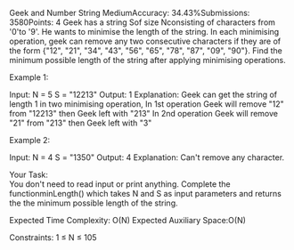 Geek and Number String
MediumAccuracy: 34.43%Submissions: 3580Points: 4
Geek has a string Sof size Nconsisting of characters from '0'to '9'. He wants to minimise the length of the string. In each minimising operation, geek can remove any two consecutive characters if they are of the form {"12", "21", "34", "43", "56", "65", "78", "87", "09", "90"}.
Find the minimum possible length of the string after applying minimising operations. 
 

Example 1:

Input: 
N = 5 
S = "12213"
Output: 1
Explanation: Geek can get the string of 
length 1 in two minimising operation,
In 1st operation Geek will remove "12" 
from "12213" then Geek left with "213"
In 2nd operation Geek will remove "21" 
from "213" then Geek left with "3"
 

Example 2:

Input: 
N = 4
S = "1350"
Output: 4
Explanation: Can't remove any character.
 

Your Task:  
You don't need to read input or print anything. Complete the functionminLength() which takes N and S as input parameters and returns the the minimum possible length of the string.


Expected Time Complexity: O(N)
Expected Auxiliary Space:O(N)
 

Constraints:
1 ≤ N ≤ 105